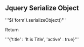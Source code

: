 ## Jquery Serialize Object

'''$('form').serializeObject()'''

Return

'''{'title' : 'It is Title', 'active' : true}'''
